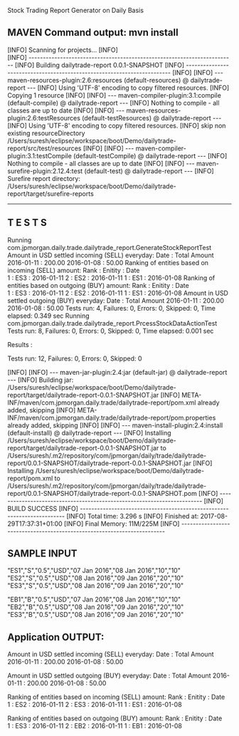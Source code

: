 Stock Trading Report Generator on Daily Basis

 
MAVEN Command output: mvn install
---------------------------------

[INFO] Scanning for projects...
[INFO]                                                                         
[INFO] ------------------------------------------------------------------------
[INFO] Building dailytrade-report 0.0.1-SNAPSHOT
[INFO] ------------------------------------------------------------------------
[INFO] 
[INFO] --- maven-resources-plugin:2.6:resources (default-resources) @ dailytrade-report ---
[INFO] Using 'UTF-8' encoding to copy filtered resources.
[INFO] Copying 1 resource
[INFO] 
[INFO] --- maven-compiler-plugin:3.1:compile (default-compile) @ dailytrade-report ---
[INFO] Nothing to compile - all classes are up to date
[INFO] 
[INFO] --- maven-resources-plugin:2.6:testResources (default-testResources) @ dailytrade-report ---
[INFO] Using 'UTF-8' encoding to copy filtered resources.
[INFO] skip non existing resourceDirectory /Users/suresh/eclipse/workspace/boot/Demo/dailytrade-report/src/test/resources
[INFO] 
[INFO] --- maven-compiler-plugin:3.1:testCompile (default-testCompile) @ dailytrade-report ---
[INFO] Nothing to compile - all classes are up to date
[INFO] 
[INFO] --- maven-surefire-plugin:2.12.4:test (default-test) @ dailytrade-report ---
[INFO] Surefire report directory: /Users/suresh/eclipse/workspace/boot/Demo/dailytrade-report/target/surefire-reports

-------------------------------------------------------
 T E S T S
-------------------------------------------------------
Running com.jpmorgan.daily.trade.dailytrade_report.GenerateStockReportTest
Amount in USD settled incoming (SELL) everyday:
Date         :  Total Amount
2016-01-11   :  200.00
2016-01-08   :  50.00
Ranking of entities based on incoming (SELL) amount:
Rank   :  Enitity   :  Date      
1   :  ES3   :  2016-01-11
2   :  ES2   :  2016-01-11
1   :  ES1   :  2016-01-08
Ranking of entities based on outgoing (BUY) amount:
Rank   :  Enitity   :  Date      
1   :  ES3   :  2016-01-11
2   :  ES2   :  2016-01-11
1   :  ES1   :  2016-01-08
Amount in USD settled outgoing (BUY) everyday:
Date         :  Total Amount
2016-01-11   :  200.00
2016-01-08   :  50.00
Tests run: 4, Failures: 0, Errors: 0, Skipped: 0, Time elapsed: 0.349 sec
Running com.jpmorgan.daily.trade.dailytrade_report.PrcessStockDataActionTest
Tests run: 8, Failures: 0, Errors: 0, Skipped: 0, Time elapsed: 0.001 sec

Results :

Tests run: 12, Failures: 0, Errors: 0, Skipped: 0

[INFO] 
[INFO] --- maven-jar-plugin:2.4:jar (default-jar) @ dailytrade-report ---
[INFO] Building jar: /Users/suresh/eclipse/workspace/boot/Demo/dailytrade-report/target/dailytrade-report-0.0.1-SNAPSHOT.jar
[INFO] META-INF/maven/com.jpmorgan.daily.trade/dailytrade-report/pom.xml already added, skipping
[INFO] META-INF/maven/com.jpmorgan.daily.trade/dailytrade-report/pom.properties already added, skipping
[INFO] 
[INFO] --- maven-install-plugin:2.4:install (default-install) @ dailytrade-report ---
[INFO] Installing /Users/suresh/eclipse/workspace/boot/Demo/dailytrade-report/target/dailytrade-report-0.0.1-SNAPSHOT.jar to /Users/suresh/.m2/repository/com/jpmorgan/daily/trade/dailytrade-report/0.0.1-SNAPSHOT/dailytrade-report-0.0.1-SNAPSHOT.jar
[INFO] Installing /Users/suresh/eclipse/workspace/boot/Demo/dailytrade-report/pom.xml to /Users/suresh/.m2/repository/com/jpmorgan/daily/trade/dailytrade-report/0.0.1-SNAPSHOT/dailytrade-report-0.0.1-SNAPSHOT.pom
[INFO] ------------------------------------------------------------------------
[INFO] BUILD SUCCESS
[INFO] ------------------------------------------------------------------------
[INFO] Total time: 3.296 s
[INFO] Finished at: 2017-08-29T17:37:31+01:00
[INFO] Final Memory: 11M/225M
[INFO] ------------------------------------------------------------------------


SAMPLE INPUT
------------
"ES1","S","0.5","USD","07 Jan 2016","08 Jan 2016","10","10"
"ES2","S","0.5","USD","08 Jan 2016","09 Jan 2016","20","10"
"ES3","S","0.5","USD","08 Jan 2016","09 Jan 2016","20","10"
		
"EB1","B","0.5","USD","07 Jan 2016","08 Jan 2016","10","10"
"EB2","B","0.5","USD","08 Jan 2016","09 Jan 2016","20","10"
"ES3","B","0.5","USD","08 Jan 2016","09 Jan 2016","20","10"
      
   
Application OUTPUT:
------------------

Amount in USD settled incoming (SELL) everyday:
Date         :  Total Amount
2016-01-11   :  200.00
2016-01-08   :  50.00


Amount in USD settled outgoing (BUY) everyday:
Date         :  Total Amount
2016-01-11   :  200.00
2016-01-08   :  50.00


Ranking of entities based on incoming (SELL) amount:
Rank   :  Enitity   :  Date      
1   :  ES2   :  2016-01-11
2   :  ES3   :  2016-01-11
1   :  ES1   :  2016-01-08


Ranking of entities based on outgoing (BUY) amount:
Rank   :  Enitity   :  Date      
1   :  ES3   :  2016-01-11
2   :  EB2   :  2016-01-11
1   :  EB1   :  2016-01-08
